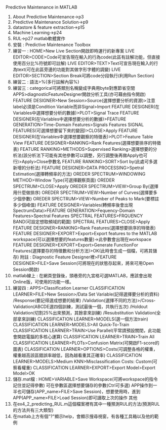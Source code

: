 Predictive Maintenance in MATLAB
1. About Predictive Maintenance->p3
2. Predictive Maintenance Solution->p9
3. datastore & feature extraction->p15
4. Machine Learning->p24
5. RUL->p27
matlab軟體實作
1. 安裝 : Predictive Maintenance Toolbox
2. 練習一 : HOME>New Live Section開啟即時運行的新專案
            LIVE EDITOR>CODE>Code可宣告現在輸入的行為code(此區有註解功能，但直接使用百分比%符號即可註解)
            LIVE EDITOR>TEXT>Text可宣告現在輸入的行為text(可在此區旁邊的功能對其做字形字體的調變)
            LIVE EDITOR>SECTION>Section Break可將code分段執行(利用Run Section)
3. 練習二 : 語法>%{多行註解內容%}
4. 練習三 : categorical可將類別名稱變成字典用byte對應節省空間
            APPS>diagnosticFeatureDesigner開啟分析工具(亦可藉由指令開啟)
            FEATURE DESIGNER>New Session>Source(選擇想要分析的資源)>注意label必須是Condition Variable而非Signal>Import
            FEATURE DESIGNER(在Variables中選擇想要分析的數據)>PLOT>Signal Trace
            FEATURE DESIGNER(在Variables中選擇想要分析的數據)>FEATURE GENERATION>Time-Domain Features>Signals Features
            SIGNAL FEATURES(可選擇想要留下來的變因)>CLOSE>Apply
            FEATURE DESIGNER(在Variables中選擇想要觀察的特徵表)>PLOT>Feature Table View
            FEATURE DESIGNER>RANKING>Rank Features(選擇想要排序的特徵表)
            FEATURE RANKING>METHODS>Supervised Ranking>選擇想要的分析法(該分析法下可能有其他參數可以調整，另行調整後再做Apply也可行)>Apply>Close參數名
            FEATURE RANKING>SORT>Sort by(此處可多選新增的分析法)
            FEATURE DESIGNER>DATA PROCESSING>Spetral Estimation(選擇轉頻率的方法)
            OREDER SPECTRUM>WINDOWING METHOD>Window Type(可選擇觀察頁面)
            OREDER SPECTRUM>CLOSE>Apply
            OREDER SPECTRUM>VIEW>Group By(選擇用什麼做排序)
            OREDER SPECTRUM>VIEW>Number of Curves(選擇要多少個參數)
            OREDER SPECTRUM>VIEW>Number of Peaks to Mark(要標註多少個峰值)
            FEATURE DESIGNER>Variables(轉頻率後會出現SpectrumData)>FEATURE GENERATION>Fequency-Domain Features>Spectral Features
            SPECTRAL FEATURES>FRQUENCY BAND(可設定想取頻域的範圍)
            SPECTRAL FEATURES>CLOSE>Apply
            FEATURE DESIGNER>RANKING>Rank Features(選擇想要排序的特徵表)
            FEATURE DESIGNER>EXPORT>Export>Export features to the MATLAB workspace(可以選擇想要的features數量)->此參數會出現在workspace
            FEATURE DESIGNER>EXPORT>Export>Generate FunctionFor Features(選擇要存的特徵數和分析方法)>OK(此時會生成一個檔，可將其儲存)
            附註 : Diagnostic Feature Designer裡>FEATURE DESIGNER>FILE>Save Session(可將現在的狀態存起來，將來可用Open Session開啟)
5. matlab線上 : 在網頁登錄後，頭巷旁的九宮格可選MATLAB，應該會出現Online版，可使用的功能一樣。
6. 練習四 : APPS>Classification Learner
            CLASSIFICATION LEARNER>FILE>New Session>/Data Set Variable(記得選擇要分析的資料)
                                                    /Response(要記得選成想要的結果)
                                                    /Validation(選擇不同的方法)>/Cross-Validation(ABCDE選四個訓練，測試最後一個，共執行五次)
                                                                               /Holdout Validation(切割25%出來預測，其餘拿來訓練)
                                                                               /Resubstitution Validation(全部拿來訓練)
            CLASSIFICATION LEARNER>MODELS(選一個方法train)
            CLASSIFICATION LEARNER>MODELS>All Quick-To-Train
            CLASSIFICATION LEARNER>TRAIN>Use Parallel(平常請預設關閉，此功能會開啟電腦的多核心運算)
            CLASSIFICATION LEARNER>TRAIN>Train All
            CLASSIFICATION LEARNER>PLOTs>Confusion Matrix(可開啟F1-score的圖表)
            CLASSIFICATION LEARNER>OPTIONS>Costs(可調整各格的權重，權重越高該區錯誤率越低，因為越看重其正確率)
            CLASSIFICATION LEARNER>MODELS>Medium KNN>Misclassification Costs: Custom(可察看權重)
            CLASSIFICATION LEARNER>EXPORT>Export Model>Export Model>OK
7. 儲存.mat檔 : HOME>VARIABLE>Save Workspace(可將workspace的指令記住並記得參數)
                可在參數區選擇想要儲存的參數(Ctrl可多選)
                APP操作到一半也可儲存(APP_name>FILE>Save Session)，想要使用時，進到APP(APP_name>FILE>Load Session)即可讀取上次的操作
其他
1. 在ex4_2_predicting_RUL.m這個檔案裡有其中一種預測RUL的方法(預測RUL的方法共有三大類型)
2. 在matlab上方有個"?"顯示help，會顯示搜尋視窗，有各種工具箱以及他的範例
